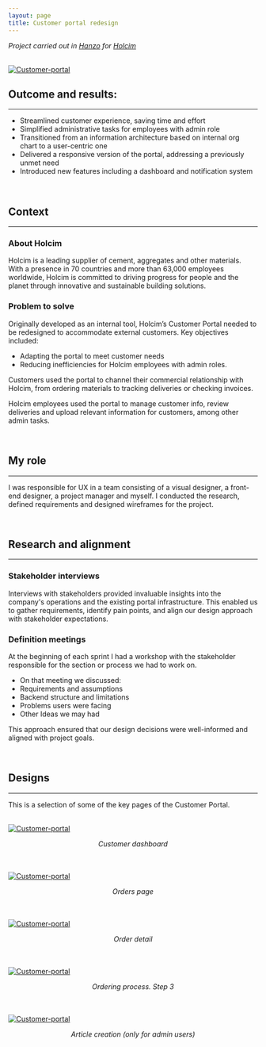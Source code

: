 ```yaml
---
layout: page
title: Customer portal redesign
---
```



*Project carried out in [Hanzo](https://hanzo.es/) for [Holcim](https://www.holcim.com/)*<br>

<br>
<a href="{{ https://danielszt.github.io/ }}/assets/hcp1.png" target="_blank"><img src="{{ https://danielszt.github.io/ }}/assets/hcp1.png" alt="Customer-portal" class="inline"/></a>

<br>

## Outcome and results:
---
- Streamlined customer experience, saving time and effort
- Simplified administrative tasks for employees with admin role
- Transitioned from an information architecture based on internal org chart to a user-centric one
- Delivered a responsive version of the portal, addressing a previously unmet need
- Introduced new features including a dashboard and notification system

<br>

## Context
---
### About Holcim

Holcim is a leading supplier of cement, aggregates and other materials. With a presence in 70 countries and more than 63,000 employees worldwide, Holcim is committed to driving progress for people and the planet through innovative and sustainable building solutions.

### Problem to solve

Originally developed as an internal tool, Holcim’s Customer Portal needed to be redesigned to accommodate external customers. 
Key objectives included:
- Adapting the portal to meet customer needs
- Reducing inefficiencies for Holcim employees with admin roles.

Customers used the portal to channel their commercial relationship with Holcim, from ordering materials to tracking deliveries or checking invoices.

Holcim employees used the portal to manage customer info, review deliveries and upload relevant information for customers, among other admin tasks.

<br>

## My role
---
I was responsible for UX in a team consisting of a visual designer, a front-end designer, a project manager and myself. I conducted the research, defined requirements and designed wireframes for the project. 

<br>

## Research and alignment
---
### Stakeholder interviews

Interviews with stakeholders provided invaluable insights into the company's operations and the existing portal infrastructure. This enabled us to gather requirements, identify pain points, and align our design approach with stakeholder expectations.

### Definition meetings

At the beginning of each sprint I had a workshop with the stakeholder responsible for the section or process we had to work on.

- On that meeting we discussed:
- Requirements and assumptions
- Backend structure and limitations
- Problems users were facing 
- Other Ideas we may had

This approach ensured that our design decisions were well-informed and aligned with project goals.

<br>

## Designs
---
This is a selection of some of the key pages of the Customer Portal.


<br>
<a href="{{ https://danielszt.github.io/ }}/assets/hcp2.png" target="_blank"><img src="{{ https://danielszt.github.io/ }}/assets/hcp2.png" alt="Customer-portal" class="inline"/></a>
<p><em><center>Customer dashboard</center></em></p>

<br>
<br>
<a href="{{ https://danielszt.github.io/ }}/assets/hcp3.png" target="_blank"><img src="{{ https://danielszt.github.io/ }}/assets/hcp3.png" alt="Customer-portal" class="inline"/></a>
<p><em><center>Orders page</center></em></p>

<br>
<br>
<a href="{{ https://danielszt.github.io/ }}/assets/hcp4.png" target="_blank"><img src="{{ https://danielszt.github.io/ }}/assets/hcp4.png" alt="Customer-portal" class="inline"/></a>
<p><em><center>Order detail</center></em></p>

<br>
<br>
<a href="{{ https://danielszt.github.io/ }}/assets/hcp5.png" target="_blank"><img src="{{ https://danielszt.github.io/ }}/assets/hcp5.png" alt="Customer-portal" class="inline"/></a>
<p><em><center>Ordering process. Step 3</center></em></p>

<br>
<br>
<a href="{{ https://danielszt.github.io/ }}/assets/hcp6.png" target="_blank"><img src="{{ https://danielszt.github.io/ }}/assets/hcp6.png" alt="Customer-portal" class="inline"/></a>
<p><em><center>Article creation (only for admin users)</center></em></p>




